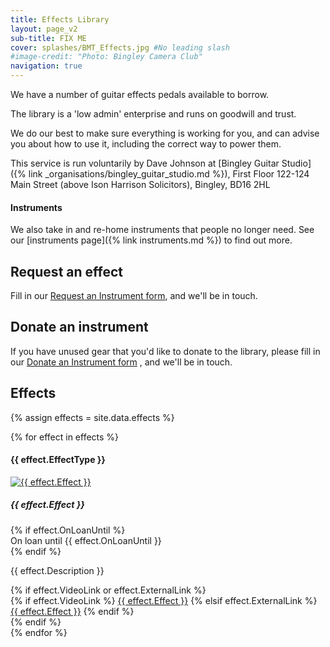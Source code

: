 ```yaml
---
title: Effects Library
layout: page_v2
sub-title: FIX ME 
cover: splashes/BMT_Effects.jpg #No leading slash
#image-credit: "Photo: Bingley Camera Club"
navigation: true
---
```


We have a number of guitar effects pedals available to borrow.

The library is a 'low admin' enterprise and runs on goodwill and trust.

We do our best to make sure everything is working for you, and can advise you about how to use it, including the correct way to power them. 

This service is run voluntarily by Dave Johnson at [Bingley Guitar Studio]({% link _organisations/bingley_guitar_studio.md %}), First Floor 122-124 Main Street (above Ison Harrison Solicitors), Bingley, BD16 2HL

#### Instruments

We also take in and re-home instruments that people no longer need. See our [instruments page]({% link instruments.md %}) to find out more. 

## Request an effect

Fill in our [Request an Instrument form](https://docs.google.com/forms/d/e/1FAIpQLSfgOb9AqzPsfuYIa1MiFecc6Fuw5kwAUicM_X0914f5r9BMdQ/viewform), and we'll be in touch.

## Donate an instrument

If you have unused gear that you'd like to donate to the library, please fill in our [Donate an Instrument form](https://docs.google.com/forms/d/e/1FAIpQLSfpGeqaYlQz2LAsN3985pGQv32smi1tkOYU_kkgBsaX7lsrMg/viewform) , and we'll be in touch.

## Effects
{% assign effects = site.data.effects %}

<div class="row row-cols-1 row-cols-md-3 d-flex align-items-stretch">
{% for effect in effects %}
  <div class="col mb-4">
    <div class="card h-100">
    <h4 class="card-header text-white bg-dark">{{ effect.EffectType }}</h4>
    <a href="{{site.baseurl}}/assets/images/instruments/effects/{{ effect.Image }}" data-toggle="lightbox" data-gallery="example-gallery" data-caption="{{ effect.Effect }}"><img class="card-img-top" src="{{ site.url }}/assets/images/instruments/effects/{{ effect.Image }}" alt="{{ effect.Effect }}"></a>
    <div class="card-body">
      <h5 class="card-title">{{ effect.Effect }}</h5>
      {% if effect.OnLoanUntil %}
      <div class="alert alert-info" role="alert">
         On loan until {{ effect.OnLoanUntil }} 
      </div>
      {% endif %}
      <!--<h6 class="card-subtitle mb-2 text-muted">{{ effect.EffectType }}</h6>-->
      <p class="card-text">{{ effect.Description }}</p>
      <!--<a href="{{ effect.ExternalLink }}" class="card-link">{{ effect.Effect }} on the web</a>-->
    </div>
    {% if effect.VideoLink or effect.ExternalLink %}
    <div class="card-footer text-muted">
    {% if effect.VideoLink %}
    <a href="{{ effect.VideoLink }}"><i class="bi bi-play-btn-fill p-3"></i>{{ effect.Effect }}</a>
    {% elsif effect.ExternalLink %}
    <a href="{{ effect.ExternalLink }}"><i class="bi bi-info-circle-fill p-3"></i>{{ effect.Effect }}</a>
    {% endif %}
    </div>
    {% endif %}
    </div>
  </div>
{% endfor %}
</div>